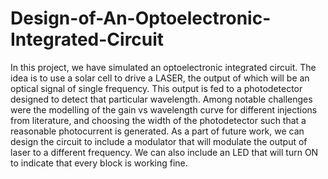 # Design-of-An-Optoelectronic-Integrated-Circuit
In this project, we have simulated an optoelectronic integrated circuit. The idea is to
use a solar cell to drive a LASER, the output of which will be an optical signal of
single frequency. This output is fed to a photodetector designed to detect that
particular wavelength. Among notable challenges were the modelling of the gain vs
wavelength curve for different injections from literature, and choosing the width of
the photodetector such that a reasonable photocurrent is generated. As a part of
future work, we can design the circuit to include a modulator that will modulate the
output of laser to a different frequency. We can also include an LED that will turn
ON to indicate that every block is working fine.
